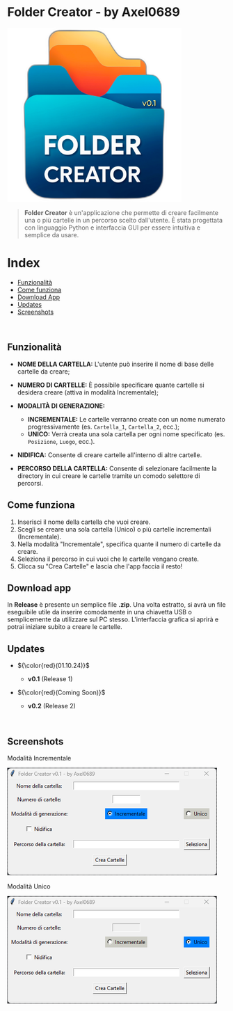 # Folder Creator - by Axel0689

<p align="left">
  <img src="https://github.com/Axel0689/folder_creator/blob/main/imgs/logo.png", width="400" height="400">
</p>

> **Folder Creator** è un'applicazione che permette di creare facilmente una o più cartelle in un percorso scelto dall'utente. È stata progettata con linguaggio Python e interfaccia GUI per essere intuitiva e semplice da usare.

# Index

- [Funzionalità](#funzionalità)
- [Come funziona](#come-funziona)
- [Download App](#download-app)
- [Updates](#updates)
- [Screenshots](#screenshots)

&nbsp;

## Funzionalità

- **NOME DELLA CARTELLA:** L'utente può inserire il nome di base delle cartelle da creare;

- **NUMERO DI CARTELLE:** È possibile specificare quante cartelle si desidera creare (attiva in modalità Incrementale);

- **MODALITÀ DI GENERAZIONE:**
  - **INCREMENTALE:** Le cartelle verranno create con un nome numerato progressivamente (es. `Cartella_1`, `Cartella_2`, ecc.);
  - **UNICO:** Verrà creata una sola cartella per ogni nome specificato (es. `Posizione`, `Luogo`, ecc.).

- **NIDIFICA:** Consente di creare cartelle all'interno di altre cartelle.

- **PERCORSO DELLA CARTELLA:** Consente di selezionare facilmente la directory in cui creare le cartelle tramite un comodo selettore di percorsi.

## Come funziona

1. Inserisci il nome della cartella che vuoi creare.
2. Scegli se creare una sola cartella (Unico) o più cartelle incrementali (Incrementale).
3. Nella modalità "Incrementale", specifica quante il numero di cartelle da creare.
4. Seleziona il percorso in cui vuoi che le cartelle vengano create.
5. Clicca su "Crea Cartelle" e lascia che l'app faccia il resto!

## Download app

In **Release** è presente un semplice file **.zip**. Una volta estratto, si avrà un file eseguibile utile da inserire comodamente in una chiavetta USB o semplicemente da utilizzare sul PC stesso.
L'interfaccia grafica si aprirà e potrai iniziare subito a creare le cartelle.

## Updates

- ${\color{red}(01.10.24)}$
  - **v0.1** (Release 1)

- ${\color{red}(Coming Soon)}$
  - **v0.2** (Release 2)

&nbsp;

## Screenshots

Modalità Incrementale
<p align="left">
  <img src="https://github.com/Axel0689/folder_creator/blob/main/screenshots/mode_incrementale.png">
</p>

Modalità Unico
<p align="left">
  <img src="https://github.com/Axel0689/folder_creator/blob/main/screenshots/mode_unico.png">
</p>
